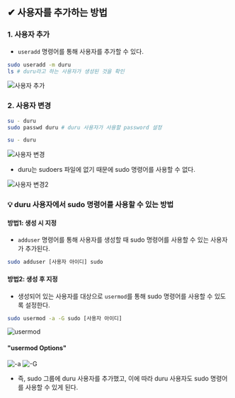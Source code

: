 ## ✔ 사용자를 추가하는 방법
### 1. 사용자 추가
- `useradd` 명령어를 통해 사용자를 추가할 수 있다.
```bash
sudo useradd -m duru
ls # duru라고 하는 사용자가 생성된 것을 확인
```
![사용자 추가](https://user-images.githubusercontent.com/54324782/193768932-276c8135-b028-4e77-a0af-a8a4f627c14c.png)

### 2. 사용자 변경
```bash
su - duru
sudo passwd duru # duru 사용자가 사용할 password 설정

su - duru
```
![사용자 변경](https://user-images.githubusercontent.com/54324782/193769447-2214e36c-a8e7-4b98-8e41-cd6f5ffab785.png)

- duru는 sudoers 파일에 없기 때문에 sudo 명령어를 사용할 수 없다.

![사용자 변경2](https://user-images.githubusercontent.com/54324782/193769719-8e072b21-1711-4be7-bb78-40e4b1cb1cd6.png)

### 💡 duru 사용자에서 sudo 명령어를 사용할 수 있는 방법
#### 방법1: 생성 시 지정
- `adduser` 명령어를 통해 사용자를 생성할 때 sudo 명령어를 사용할 수 있는 사용자가 추가된다.

```bash
sudo adduser [사용자 아이디] sudo
```

#### 방법2: 생성 후 지정
- 생성되어 있는 사용자를 대상으로 `usermod`를 통해 sudo 명령어를 사용할 수 있도록 설정한다.

```bash
sudo usermod -a -G sudo [사용자 아이디]
```
![usermod](https://user-images.githubusercontent.com/54324782/193771424-04fa7013-0d67-44a8-b7f3-1cd298f2899d.png)

#### "usermod Options"
![-a](https://user-images.githubusercontent.com/54324782/193771836-352f874a-0588-4aaf-965f-dc1051cfc739.png)
![-G](https://user-images.githubusercontent.com/54324782/193771896-09cfd0f0-3654-4201-b62a-702fdd9b1824.png)
- 즉, sudo 그룹에 duru 사용자를 추가했고, 이에 따라 duru 사용자도 sudo 명령어를 사용할 수 있게 된다.
